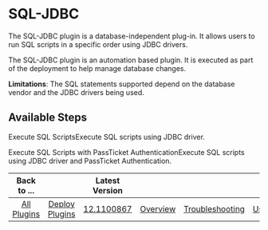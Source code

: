 
SQL-JDBC
========

The SQL-JDBC plugin is a database-independent plug-in. It allows users to run SQL scripts in a specific order using JDBC drivers.

The SQL-JDBC plugin is an automation based plugin. It is executed as part of the deployment to help manage database changes.

**Limitations**: The SQL statements supported depend on the database vendor and the JDBC drivers being used.


Available Steps
---------------

Execute SQL ScriptsExecute SQL scripts using JDBC driver.

Execute SQL Scripts with PassTicket AuthenticationExecute SQL scripts using JDBC driver and PassTicket Authentication.



|Back to ...||Latest Version||||||
| :---: | :---: | :---: | :---: | :---: | :---: | :---: | :---: |
|[All Plugins](../../index.md)|[Deploy Plugins](../README.md)|[12.1100867](https://raw.githubusercontent.com/UrbanCode/IBM-UCD-PLUGINS/main/files/SQL-JDBC/SQL-JDBC-12.1100867.zip)|[Overview](overview.md)|[Troubleshooting](troubleshooting.md)|[Usage](usage.md)|[Steps](steps.md)|[Downloads](downloads.md)|
